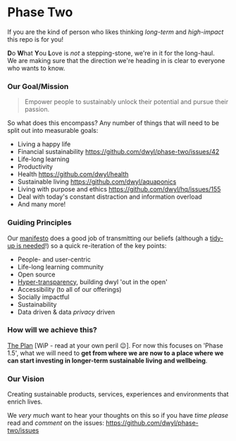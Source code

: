 # Phase Two

If you are the kind of person who likes thinking _long-term_ and _high-impact_
this repo is for you!

**D**o **W**hat **Y**ou **L**ove is _not_ a stepping-stone, we're in it for the long-haul. <br />
We are making sure that the direction we're heading in is clear to everyone who wants to know.

### Our Goal/Mission

> Empower people to sustainably unlock their potential and pursue their passion.

So what does this encompass? Any number of things that will need to be split out into measurable goals:
+ Living a happy life
+ Financial sustainability https://github.com/dwyl/phase-two/issues/42
+ Life-long learning
+ Productivity
+ Health https://github.com/dwyl/health
+ Sustainable living https://github.com/dwyl/aquaponics
+ Living with purpose and ethics https://github.com/dwyl/hq/issues/155
+ Deal with today's constant distraction and information overload
+ And many more!

### Guiding Principles
Our [manifesto](https://github.com/dwyl/start-here/blob/master/manifesto.md) does a good job of transmitting our beliefs (although a [tidy-up is needed](https://github.com/dwyl/start-here/issues/80)!) so a quick re-iteration of the key points:
+ People- and user-centric
+ Life-long learning community
+ Open source
+ [Hyper-transparency](https://github.com/dwyl/hq/issues/140), building dwyl 'out in the open'
+ Accessibility (to all of our offerings)
+ Socially impactful
+ Sustainability
+ Data driven & data *privacy* driven

### How will we achieve this?
[The Plan](/plan.md) [WiP - read at your own peril :wink:]. For now this
focuses on 'Phase 1.5', what we will need to **get from where we are now to a
place where we can start investing in longer-term sustainable living and wellbeing**.

### Our Vision
Creating sustainable products, services, experiences and environments that enrich lives.


We _very much_ want to hear your thoughts on this so if you have _time_
_please_ read and _comment_ on the issues:
https://github.com/dwyl/phase-two/issues
